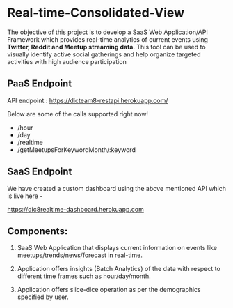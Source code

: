 # Real-time-Consolidated-View

The objective of this project is to develop a SaaS Web
Application/API Framework which provides real-time analytics of
current events using __Twitter, Reddit and Meetup streaming data__.
This tool can be used to visually identify active social gatherings and
help organize targeted activities with high audience participation

## PaaS Endpoint
API endpoint : https://dicteam8-restapi.herokuapp.com/ 

Below are some of the calls supported right now!
* /hour
* /day 
* /realtime 
* /getMeetupsForKeywordMonth/:keyword

## SaaS Endpoint

We have created a custom dashboard using the above mentioned API which is live here - 

https://dic8realtime-dashboard.herokuapp.com 

## Components:
1. SaaS Web Application that displays current information
on events like meetups/trends/news/forecast in real-time.

2. Application offers insights (Batch Analytics) of the data
with respect to different time frames such as
hour/day/month.

3. Application offers slice-dice operation as per the
demographics specified by user.
